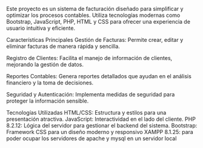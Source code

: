 Este proyecto es un sistema de facturación diseñado para simplificar y optimizar los procesos contables. Utiliza tecnologías modernas como Bootstrap, JavaScript, PHP, HTML y CSS para ofrecer una experiencia de usuario intuitiva y eficiente.

Características Principales
Gestión de Facturas: Permite crear, editar y eliminar facturas de manera rápida y sencilla.

Registro de Clientes: Facilita el manejo de información de clientes, mejorando la gestión de datos.

Reportes Contables: Genera reportes detallados que ayudan en el análisis financiero y la toma de decisiones.

Seguridad y Autenticación: Implementa medidas de seguridad para proteger la información sensible.

Tecnologías Utilizadas
HTML/CSS: Estructura y estilos para una presentación atractiva.
JavaScript: Interactividad en el lado del cliente.
PHP 8.2.12: Lógica del servidor para gestionar el backend del sistema.
Bootstrap: Framework CSS para un diseño moderno y responsivo
XAMPP 8.1.25:  para poder ocupar los servidores de apache y mysql en un servidor local 